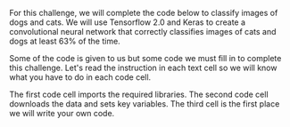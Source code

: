 For this challenge, we will complete the code below to classify images of dogs and cats. We will use Tensorflow 2.0 and Keras to create a convolutional neural network that correctly classifies images of cats and dogs at least 63% of the time.

Some of the code is given to us but some code we must fill in to complete this challenge. Let's read the instruction in each text cell so we will know what you have to do in each code cell.

The first code cell imports the required libraries. The second code cell downloads the data and sets key variables. The third cell is the first place we will write your own code.
